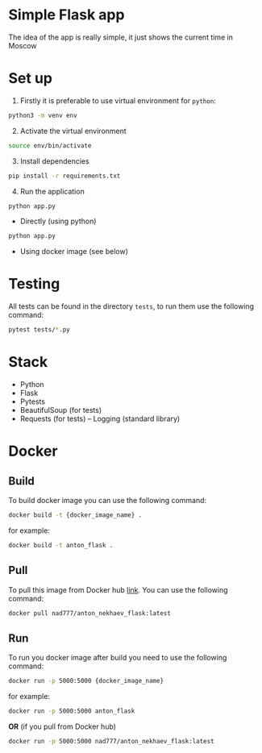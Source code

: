 # Simple Flask app
The idea of the app is really simple, it just shows the current time in Moscow

# Set up
1. Firstly it is preferable to use virtual environment for `python`:
```bash
python3 -m venv env
```
2. Activate the virtual environment
```bash
source env/bin/activate
```
3. Install dependencies
```bash
pip install -r requirements.txt
```
4. Run the application
```bash
python app.py
```
- Directly (using python)
```bash
python app.py
```
- Using docker image (see below)

# Testing
All tests can be found in the directory `tests`, to run them use the following command:
```bash
pytest tests/*.py
```

# Stack
- Python
- Flask
- Pytests
- BeautifulSoup (for tests)
- Requests (for tests)
– Logging (standard library)

# Docker
## Build
To build docker image you can use the following command:
```bash
docker build -t {docker_image_name} .
```
for example:
```bash
docker build -t anton_flask .
```

## Pull
To pull this image from Docker hub [link](https://hub.docker.com/repository/docker/nad777/anton_nekhaev_flask/general). You can use the following command:
```bash
docker pull nad777/anton_nekhaev_flask:latest
```
## Run
To run you docker image after build you need to use the following command:
```bash
docker run -p 5000:5000 {docker_image_name}
```
for example:
```bash
docker run -p 5000:5000 anton_flask
```
**OR** (if you pull from Docker hub)
```bash
docker run -p 5000:5000 nad777/anton_nekhaev_flask:latest
```
